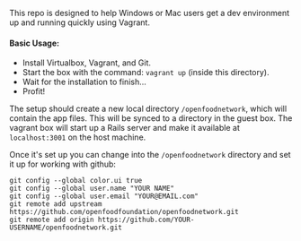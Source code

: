 This repo is designed to help Windows or Mac users get a dev environment up and running quickly using Vagrant.

#### Basic Usage:

- Install Virtualbox, Vagrant, and Git.
- Start the box with the command: `vagrant up` (inside this directory).
- Wait for the installation to finish...
- Profit!

The setup should create a new local directory `/openfoodnetwork`, which will contain the app files. This will be synced to a directory in the guest box.
The vagrant box will start up a Rails server and make it available at `localhost:3001` on the host machine. 

Once it's set up you can change into the `/openfoodnetwork` directory and set it up for working with github:

```
git config --global color.ui true
git config --global user.name "YOUR NAME"
git config --global user.email "YOUR@EMAIL.com"
git remote add upstream https://github.com/openfoodfoundation/openfoodnetwork.git
git remote add origin https://github.com/YOUR-USERNAME/openfoodnetwork.git

```